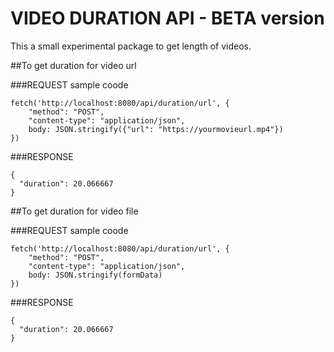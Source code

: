 # VIDEO DURATION API - BETA version

This a small experimental package to get length of videos.

##To get duration for video url

###REQUEST sample coode

```
fetch('http://localhost:8080/api/duration/url', {
    "method": "POST",
    "content-type": "application/json",
    body: JSON.stringify({"url": "https://yourmovieurl.mp4"})
})
```

###RESPONSE

```
{
  "duration": 20.066667
}
```




##To get duration for video file

###REQUEST sample coode
```
fetch('http://localhost:8080/api/duration/url', {
    "method": "POST",
    "content-type": "application/json",
    body: JSON.stringify(formData)
})
```

###RESPONSE
```
{
  "duration": 20.066667
}
```